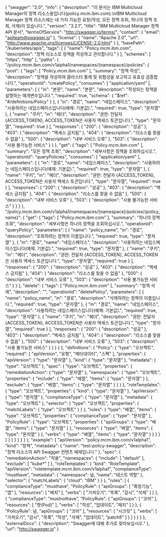 {
    "swagger": "2.0",
    "info": {
      "description": "이 문서는 IBM Multicloud Manager의 정책 리소스용입니다(policy.mcm.ibm.com).\nIBM Multicloud Manager 정책 리소스에는 네 가지 가능한 요청(작성, 모든 정책 조회, 하나의 정책 조회, 삭제)이 있습니다.",
      "version": "3.2.1",
      "title": "IBM Multicloud Manager 정책 API 문서",
      "termsOfService": "http://swagger.io/terms/",
      "contact": {
        "email": "apiteam@swagger.io"
      },
      "license": {
        "name": "Apache 2.0",
        "url": "http://www.apache.org/licenses/LICENSE-2.0.html"
      }
    },
    "basePath": "/kubernetes/apis",
    "tags": [
      {
        "name": "Policy.mcm.ibm.com",
        "description": "정책 리소스로 정책을 작성하고 관리합니다."
      }
    ],
    "schemes": [
      "https",
      "http"
    ],
    "paths": {
      "/policy.mcm.ibm.com/v1alpha1/namespaces/{namespace}/policies": {
        "post": {
          "tags": [
            "Policy.mcm.ibm.com"
          ],
          "summary": "정책 작성",
          "description": "정책을 작성하여 클러스터 통제 및 위험성을 보고하고 유효성 검증합니다.",
          "operationId": "createPolicy",
          "consumes": [
            "application/yaml"
          ],
          "parameters": [
            {
              "in": "본문",
              "name": "본문",
              "description": "작성되는 정책을 설명하는 매개변수입니다.",
              "required": true,
              "schema": {
                "$ref": "#/definitions/Policy"
              }
            },
            {
              "in": "경로",
              "name": "네임스페이스",
              "description": "사용하려는 네임스페이스입니다(예제: 기본값).",
              "required": true,
              "type": "문자열"
            },
            {
              "name": "쿠키",
              "in": "헤더",
              "description": "권한: 전달자 {ACCESS_TOKEN}, ACCESS_TOKEN은 사용자 액세스 토큰입니다.",
              "type": "문자열",
              "required": true
            }
          ],
          "responses": {
            "200": {
              "description": "성공"
            },
            "403": {
              "description": "액세스 금지됨"
            },
            "404": {
              "description": "리소스를 찾을 수 없음"
            },
            "500": {
              "description": "내부 서비스 오류"
            },
            "503": {
              "description": "사용 불가능한 서비스"
            }
          }
        },
        "get": {
          "tags": [
            "Policy.mcm.ibm.com"
          ],
          "summary": "모든 정책 조회",
          "description": "세부사항은 정책을 조회하십시오.",
          "operationId": "queryPolicies",
          "consumes": [
            "application/yaml"
          ],
          "parameters": [
            {
              "in": "경로",
              "name": "네임스페이스",
              "description": "사용하려는 네임스페이스입니다(예제: 기본값).",
              "required": true,
              "type": "문자열"
            },
            {
              "name": "쿠키",
              "in": "헤더",
              "description": "권한: 전달자 {ACCESS_TOKEN}, ACCESS_TOKEN은 사용자 액세스 토큰입니다.",
              "type": "문자열",
              "required": true
            }
          ],
          "responses": {
            "200": {
              "description": "성공"
            },
            "403": {
              "description": "액세스 금지됨"
            },
            "404": {
              "description": "리소스를 찾을 수 없음"
            },
            "500": {
              "description": "내부 서비스 오류"
            },
            "503": {
              "description": "사용 불가능한 서비스"
            }
          }
        }
      },
      "/policy.mcm.ibm.com/v1alpha1/namespaces/{namespace}/policies/{policy_name}": {
        "get": {
          "tags": [
            "Policy.mcm.ibm.com"
          ],
          "summary": "하나의 정책 조회",
          "description": "세부사항은 하나의 정책을 조회하십시오.",
          "operationId": "queryPolicy",
          "parameters": [
            {
              "name": "policy_name",
              "in": "경로",
              "description": "조회하려는 정책의 이름입니다.",
              "required": true,
              "type": "문자열"
            },
            {
              "in": "경로",
              "name": "네임스페이스",
              "description": "사용하려는 네임스페이스입니다(예제: 기본값).",
              "required": true,
              "type": "문자열"
            },
            {
              "name": "쿠키",
              "in": "헤더",
              "description": "권한: 전달자 {ACCESS_TOKEN}, ACCESS_TOKEN은 사용자 액세스 토큰입니다.",
              "type": "문자열",
              "required": true
            }
          ],
          "responses": {
            "200": {
              "description": "성공"
            },
            "403": {
              "description": "액세스 금지됨"
            },
            "404": {
              "description": "리소스를 찾을 수 없음"
            },
            "500": {
              "description": "내부 서비스 오류"
            },
            "503": {
              "description": "사용 불가능한 서비스"
            }
          }
        },
        "delete": {
          "tags": [
            "Policy.mcm.ibm.com"
          ],
          "summary": "정책 삭제",
          "description": "",
          "operationId": "deletePolicy",
          "parameters": [
            {
              "name": "policy_name",
              "in": "경로",
              "description": "삭제하려는 정책의 이름입니다.",
              "required": true,
              "type": "문자열"
            },
            {
              "in": "경로",
              "name": "네임스페이스",
              "description": "사용하려는 네임스페이스입니다(예제: 기본값).",
              "required": true,
              "type": "문자열"
            },
            {
              "name": "쿠키",
              "in": "헤더",
              "description": "권한: 전달자 {ACCESS_TOKEN}, ACCESS_TOKEN은 사용자 액세스 토큰입니다.",
              "type": "문자열",
              "required": true
            }
          ],
          "responses": {
            "200": {
              "description": "성공"
            },
            "403": {
              "description": "액세스 금지됨"
            },
            "404": {
              "description": "리소스를 찾을 수 없음"
            },
            "500": {
              "description": "내부 서비스 오류"
            },
            "503": {
              "description": "사용 불가능한 서비스"
            }
          }
        }
      }
    },
    "definitions": {
      "Policy": {
        "type": "오브젝트",
        "required": [
          "apiVersion",
          "유형",
          "메타데이터",
          "스펙"
        ],
        "properties": {
          "apiVersion": {
            "type": "문자열"
          },
          "kind": {
            "type": "문자열"
          },
          "metadata": {
            "type": "오브젝트"
          },
          "spec": {
            "type": "오브젝트",
            "properties": {
              "remediationAction": {
                "type": "문자열"
              },
              "namespaces": {
                "type": "오브젝트",
                "properties": {
                  "include": {
                    "type": "배열",
                    "items": {
                      "type": "문자열"
                    }
                  },
                  "exclude": {
                    "type": "배열",
                    "items": {
                      "type": "문자열"
                    }
                  }
                }
              },
              "roleTemplates": {
                "type": "오브젝트",
                "properties": {
                  "kind": {
                    "type": "문자열"
                  },
                  "apiVersion": {
                    "type": "문자열"
                  },
                  "complianceType": {
                    "type": "문자열"
                  },
                  "metadata": {
                    "type": "오브젝트"
                  },
                  "selector": {
                    "type": "오브젝트",
                    "properties": {
                      "matchLabels": {
                        "type": "오브젝트"
                      }
                    }
                  },
                  "rules": {
                    "type": "배열",
                    "items": {
                      "type": "오브젝트",
                      "properties": {
                        "complianceType": {
                          "type": "문자열"
                        },
                        "PolicyRule": {
                          "type": "오브젝트",
                          "properties": {
                            "apiGroups": {
                              "type": "배열",
                              "items": {
                                "type": "문자열"
                              }
                            },
                            "resources": {
                              "type": "배열",
                              "items": {
                                "type": "문자열"
                              }
                            },
                            "verbs": {
                              "type": "배열",
                              "items": {
                                "type": "문자열"
                              }
                            }
                          }
                        }
                      }
                    }
                  }
                }
              }
            }
          }
        },
        "example": {
          "apiVersion": "policy.mcm.ibm.com/v1alpha1",
          "kind": "정책",
          "metadata": {
            "name": "test-policy-swagger",
            "description": "정책 리소스의 API Swagger 컨텐츠 예제입니다."
          },
          "spec": {
            "remediationAction": "적용",
            "namespaces": {
              "include": [
                "default"
              ],
              "exclude": [
                "kube*"
              ]
            },
            "roleTemplates": {
              "kind": "RoleTemplate",
              "apiVersion": "roletemplate.mcm.ibm.com/v1alpha1",
              "complianceType": "musthave",
              "metadata": {
                "namespace": 널,
                "name": "테스트 역할"
              },
              "selector": {
                "matchLabels": {
                  "cloud": "IBM"
                }
              }
            },
            "rules": [
              {
                "complianceType": "musthave",
                "PolicyRule": {
                  "apiGroups": [
                    "확장기능",
                    "앱"
                  ],
                  "resources": [
                    "배치"
                  ],
                  "verbs": [
                    "가져오기",
                    "목록",
                    "감시",
                    "삭제"
                  ]
                }
              },
              {
                "complianceType": "mustnothave",
                "PolicyRule": {
                  "apiGroups": [
                    "코어"
                  ],
                  "resources": [
                    "팟(Pod)"
                  ],
                  "verbs": [
                    "작성",
                    "업데이트",
                    "패치"
                  ]
                }
              },
              {
                "PolicyRule": 널,
                "apiGroups": [
                  "코어"
                ],
                "resources": [
                  "시크릿"
                ],
                "verbs": [
                  "가져오기",
                  "감시",
                  "목록",
                  "작성",
                  "삭제",
                  "업데이트",
                  "patchß"
                ]
              }
            ]
          }
        }
      }
    },
    "externalDocs": {
      "description": "Swagger에 대해 추가로 찾아보십시오."
    },
    "url": "http://swagger.io"
  }
